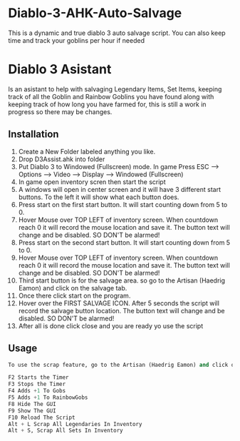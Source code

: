 # Diablo-3-AHK-Auto-Salvage
This is a dynamic and true diablo 3 auto salvage script. You can also keep time and track your goblins per hour if needed

# Diablo 3 Asistant

Is an asistant to help with salvaging Legendary Items, Set Items, keeping track of all the Goblin and Rainbow Goblins you have found along with keeping track of how long you have farmed for, this is still a work in progress so there may be changes.

## Installation

1. Create a New Folder labeled anything you like.
2. Drop D3Assist.ahk into folder
3. Put Diablo 3 to Windowed (Fullscreen) mode. In game Press ESC --> Options --> Video --> Display --> Windowed (Fullscreen)
4. In game open inventory scren then start the script
5. A windows will open in center screen and it will have 3 different start buttons. To the left it will show what each button does.
6. Press start on the first start button. It will start counting down from 5 to 0.
7. Hover Mouse over TOP LEFT of inventory screen. When countdown reach 0 it will record the mouse location and save it. The button text will change and be disabled. SO DON'T be alarmed!
8. Press start on the second start button. It will start counting down from 5 to 0.
9. Hover Mouse over TOP LEFT of inventory screen. When countdown reach 0 it will record the mouse location and save it. The button text will change and be disabled. SO DON'T be alarmed!
10. Third start button is for the salvage area. so go to the Artisan (Haedrig Eamon) and click on the salvage tab.
11. Once there click start on the program.
12. Hover over the FIRST SALVAGE ICON. After 5 seconds the script will record the salvage button location. The button text will change and be disabled. SO DON'T be alarmed!
13. After all is done click close and you are ready yo use the script

## Usage

```python
To use the scrap feature, go to the Artisan (Haedrig Eamon) and click on the salvage tab. Click on the big anvil. Then once its press the cursor will change to an anvil and then you press either Alt + L to salvage Legndaries or Alt + S to salvage Sets.

F2 Starts the Timer
F3 Stops the Timer
F4 Adds +1 To Gobs
F5 Adds +1 To RainbowGobs
F8 Hide The GUI
F9 Show The GUI
F10 Reload The Script
Alt + L Scrap All Legendaries In Inventory
Alt + S, Scrap All Sets In Inventory
```

